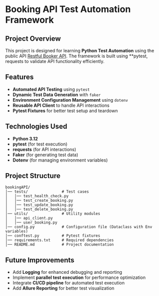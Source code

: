 # Booking API Test Automation Framework

## Project Overview
This project is designed for learning **Python Test Automation** using the public API [Restful Booker API](https://restful-booker.herokuapp.com/apidoc/index.html). The framework is built using **pytest, requests to validate API functionality efficiently.

## Features
- **Automated API Testing** using `pytest`
- **Dynamic Test Data Generation** with `faker`
- **Environment Configuration Management** using `dotenv`
- **Reusable API Client** to handle API interactions
- **Pytest Fixtures** for better test setup and teardown

## Technologies Used
- **Python 3.12**
- **pytest** (for test execution)
- **requests** (for API interactions)
- **Faker** (for generating test data)
- **Dotenv** (for managing environment variables)

## Project Structure
```
bookingAPI/
│── tests/               # Test cases
│   │── test_health_check.py
│   │── test_create_booking.py
│   │── test_update_booking.py
│   │── test_delete_booking.py
│── utils/               # Utility modules
│   │── api_client.py
│   │── user_booking.py
│── config.py            # Configuration file (Dataclass with Env variables)
│── conftest.py          # Pytest fixtures
│── requirements.txt     # Required dependencies
│── README.md            # Project documentation
```

## Future Improvements
- Add **Logging** for enhanced debugging and reporting
- Implement **parallel test execution** for performance optimization
- Integrate **CI/CD pipeline** for automated test execution
- Add **Allure Reporting** for better test visualization

